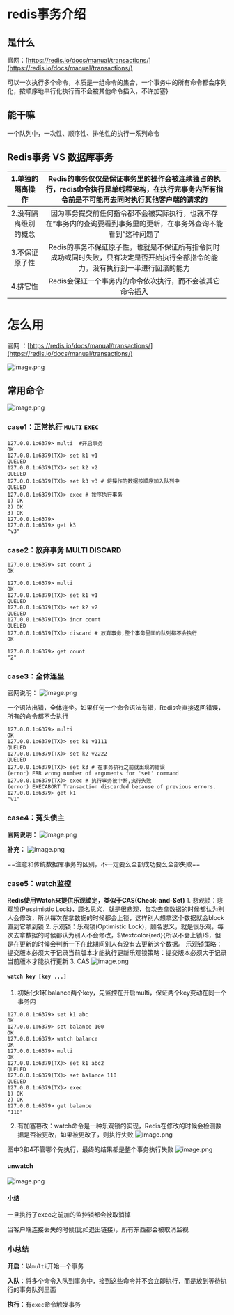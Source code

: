 # redis事务介绍

## 是什么

官网：[https://redis.io/docs/manual/transactions/](https://redis.io/docs/manual/transactions/)

可以一次执行多个命令，本质是一组命令的集合，一个事务中的所有命令都会序列化，按顺序地串行化执行而不会被其他命令插入，不许加塞}

## 能干嘛
一个队列中，一次性、顺序性、排他性的执行一系列命令

## Redis事务 VS 数据库事务
|1.单独的隔离操作 | Redis的事务仅仅是保证事务里的操作会被连续独占的执行，redis命令执行是单线程架构，在执行完事务内所有指令前是不可能再去同时执行其他客户端的请求的|
|:-:| :-:|
|2.没有隔离级别的概念 | 因为事务提交前任何指令都不会被实际执行，也就不存在”事务内的查询要看到事务里的更新，在事务外查询不能看到”这种问题了|
|3.不保证原子性|Redis的事务不保证原子性，也就是不保证所有指令同时成功或同时失败，只有决定是否开始执行全部指令的能力，没有执行到一半进行回滚的能力|
|4.排它性|Redis会保证一个事务内的命令依次执行，而不会被其它命令插入|


# 怎么用
官网 ：[https://redis.io/docs/manual/transactions/](https://redis.io/docs/manual/transactions/)

![image.png](https://image-1311137268.cos.ap-chengdu.myqcloud.com/SiYuan/20230415170442.png)

## 常用命令
![image.png](https://image-1311137268.cos.ap-chengdu.myqcloud.com/SiYuan/20230415170502.png)



### case1：正常执行 `MULTI` `EXEC`
```shell
127.0.0.1:6379> multi  #开启事务 
OK
127.0.0.1:6379(TX)> set k1 v1
QUEUED
127.0.0.1:6379(TX)> set k2 v2
QUEUED
127.0.0.1:6379(TX)> set k3 v3 # 将操作的数据按顺序加入队列中
QUEUED
127.0.0.1:6379(TX)> exec # 按序执行事务 
1) OK
2) OK
3) OK
127.0.0.1:6379>
127.0.0.1:6379> get k3
"v3"
```

### case2：放弃事务 MULTI DISCARD
```shell
127.0.0.1:6379> set count 2
OK

127.0.0.1:6379> multi
OK
127.0.0.1:6379(TX)> set k1 v1
QUEUED
127.0.0.1:6379(TX)> set k2 v2
QUEUED
127.0.0.1:6379(TX)> incr count
QUEUED
127.0.0.1:6379(TX)> discard # 放弃事务,整个事务里面的队列都不会执行
OK

127.0.0.1:6379> get count
"2"
```


### case3：全体连坐
官网说明：
![image.png](https://image-1311137268.cos.ap-chengdu.myqcloud.com/SiYuan/20230415182722.png)

一个语法出错，全体连坐。如果任何一个命令语法有错，Redis会直接返回错误，所有的命令都不会执行
```shell
127.0.0.1:6379> multi
OK
127.0.0.1:6379(TX)> set k1 v1111
QUEUED
127.0.0.1:6379(TX)> set k2 v2222
QUEUED
127.0.0.1:6379(TX)> set k3 # 在事务执行之前就出现的错误
(error) ERR wrong number of arguments for 'set' command
127.0.0.1:6379(TX)> exec # 执行事务被中断,执行失败
(error) EXECABORT Transaction discarded because of previous errors.
127.0.0.1:6379> get k1
"v1"
```

### case4：冤头债主
**官网说明：**
![image.png](https://image-1311137268.cos.ap-chengdu.myqcloud.com/SiYuan/20230415183053.png)

**补充：**
![image.png](https://image-1311137268.cos.ap-chengdu.myqcloud.com/SiYuan/20230415183107.png)

==注意和传统数据库事务的区别，不一定要么全部成功要么全部失败==


### case5：watch监控
 **Redis使用Watch来提供乐观锁定，类似于CAS(Check-and-Set)**
    1.  悲观锁：悲观锁(Pessimistic Lock)，顾名思义，就是很悲观，每次去拿数据的时候都认为别人会修改，所以每次在拿数据的时候都会上锁，这样别人想拿这个数据就会block直到它拿到锁
    2.  乐观锁：乐观锁(Optimistic Lock)，顾名思义，就是很乐观，每次去拿数据的时候都认为别人不会修改，$\textcolor{red}{所以不会上锁}$，但是在更新的时候会判断一下在此期间别人有没有去更新这个数据。
        乐观锁策略：提交版本必须大于记录当前版本才能执行更新乐观锁策略：提交版本必须大于记录当前版本才能执行更新
    3.  CAS
		![image.png](https://image-1311137268.cos.ap-chengdu.myqcloud.com/SiYuan/20230415183219.png)

#### `watch key [key ...]`
1. 初始化k1和balance两个key，先监控在开启multi，保证两个key变动在同一个事务内
```shell
127.0.0.1:6379> set k1 abc
OK
127.0.0.1:6379> set balance 100
OK
127.0.0.1:6379> watch balance
OK
127.0.0.1:6379> multi
OK
127.0.0.1:6379(TX)> set k1 abc2
QUEUED
127.0.0.1:6379(TX)> set balance 110
QUEUED
127.0.0.1:6379(TX)> exec
1) OK
2) OK
127.0.0.1:6379> get balance
"110"
```

2. 有加塞篡改：watch命令是一种乐观锁的实现，Redis在修改的时候会检测数据是否被更改，如果被更改了，则执行失败
![image.png](https://image-1311137268.cos.ap-chengdu.myqcloud.com/SiYuan/20230415194126.png)

图中3和4不管哪个先执行，最终的结果都是整个事务执行失败
![image.png](https://image-1311137268.cos.ap-chengdu.myqcloud.com/SiYuan/20230415194240.png)

#### unwatch
![image.png](https://image-1311137268.cos.ap-chengdu.myqcloud.com/SiYuan/20230415194852.png)


#### 小结
一旦执行了exec之前加的监控锁都会被取消掉

当客户端连接丢失的时候(比如退出链接)，所有东西都会被取消监视


### 小总结
**开启**：以`multi`开始一个事务

**入队**：将多个命令入队到事务中，接到这些命令并不会立即执行，而是放到等待执行的事务队列里面

**执行**：有`exec`命令触发事务






